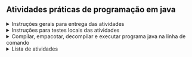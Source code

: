 ## Atividades práticas de programação em java

<details>
<summary>Instruções gerais para entrega das atividades</summary>

* Realizar fork do repositório da disciplina
* Criar um diretório com seu nome e sobrenome dentro do diretório da atividade, conforme exemplo abaixo(o nome do último diretório deve ser seu nome e sobrenome):
```bash
mkdir poo/assignments/00-hello/submissions/fabricio-santana/src  
```
* Desenvolver programa Java dentro do seu diretório
* Atender os resuitivos da especificação e os requisitos de implementação
* Enviar um pull request
* Observar se os testes do pull request rodaram com sucesso
* Submeter link do pull request no [ambiente virtual](https://ambientevirtual.idp.edu.br/)
* Cumprir prazo de entrega

</details>

<details>
<summary>Instruções para testes locais das atividades</summary>

Cada atividade é acompanhada de testes unitários. Para avaliar seu código antes de submetê-lo, execute os seguintes comandos a partir de seu diretório pessoal de cada atividade
 ```bash
 mkdir -p lib

 curl -L -o lib/junit-platform-console-standalone-1.11.4.jar https://repo1.maven.org/maven2/org/junit/platform/junit-platform-console-standalone/1.11.4/junit-platform-console-standalone-1.11.4.jar

 javac -cp "lib/*" -d bin src/*.java ../../test/*.java
 
 java -jar lib/junit-platform-console-standalone-1.11.4.jar --class-path bin --scan-class-path
 ```
</details>

<details>
<summary>Compilar, empacotar, decompilar e executar programa java na linha de comando</summary>

Execute os comandos abaixo para compilar, empacotar, decompilar e executar programa java na linha de comando 

```bash
javac -cp "lib/*" -d bin src/*.java test/*.java

java -cp bin/ HelloWorld

java -jar lib/junit-platform-console-standalone-1.11.4.jar execute --class-path target --scan-class-path

jar --create --file bin/HelloWorld.jar --main-class HelloWorld -C bin/ HelloWorld.class

java -jar bin/HelloWorld.jar

javap -cp bin/ -c HelloWorld
```

</details>

<details> 
<summary>Lista de atividades</summary>

|Semana| Atividades |
|---|---|
| 1 | [Hello, World!](./00-hello) |
| 2 | [Calculadora de índice de massa corporal (IMC)](./01-imc)|
|   | [Calculadora da Área de um Polígono Regular](./02-area) |
|   | [Sequência de Fibonnaci](./03-fibonacci) |
|   | [Elefante visitando amigo](./04-elephant) |
|   | [Senha forte](./05-password) |
| 3 | [Calculadora de frequência cardíaca alvo](./06-heart) |
|   | [Registro de saúde digital](./07-health) |
|   | [Palíndromos](08-palindromes) |
|   | [Conjectura de Collatz](./09-collatz) |
|   | [Mediana de três](./10-median)  |

</details> 

